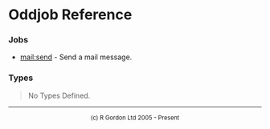 # Oddjob Reference

### Jobs

- [mail:send](org/oddjob/mail/SendMailJob.md) - Send a mail message.

### Types


> No Types Defined.


-----------------------

<div style='font-size: smaller; text-align: center;'>(c) R Gordon Ltd 2005 - Present</div>
